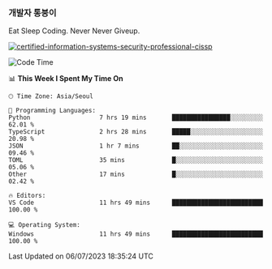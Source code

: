 ### 개발자 통붕이
Eat Sleep Coding.
Never Never Giveup.

[![certified-information-systems-security-professional-cissp](https://user-images.githubusercontent.com/44606727/157613689-acd84ec6-5f8f-4e79-89d9-a8d51f033634.png)](https://www.credly.com/badges/f394a010-85a0-450b-9136-8043af01d71c/public_url)

<!--START_SECTION:waka-->
![Code Time](http://img.shields.io/badge/Code%20Time-1%2C619%20hrs%2057%20mins-blue)

📊 **This Week I Spent My Time On** 

```text
🕑︎ Time Zone: Asia/Seoul

💬 Programming Languages: 
Python                   7 hrs 19 mins       ████████████████░░░░░░░░░   62.01 % 
TypeScript               2 hrs 28 mins       █████░░░░░░░░░░░░░░░░░░░░   20.98 % 
JSON                     1 hr 7 mins         ██░░░░░░░░░░░░░░░░░░░░░░░   09.46 % 
TOML                     35 mins             █░░░░░░░░░░░░░░░░░░░░░░░░   05.06 % 
Other                    17 mins             █░░░░░░░░░░░░░░░░░░░░░░░░   02.42 % 

🔥 Editors: 
VS Code                  11 hrs 49 mins      █████████████████████████   100.00 % 

💻 Operating System: 
Windows                  11 hrs 49 mins      █████████████████████████   100.00 % 
```


 Last Updated on 06/07/2023 18:35:24 UTC
<!--END_SECTION:waka-->
